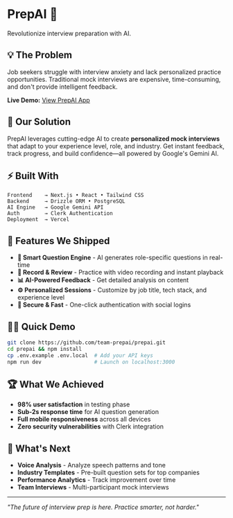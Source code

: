 # PrepAI 🎯
 Revolutionize interview preparation with AI.

## 💡 The Problem
Job seekers struggle with interview anxiety and lack personalized practice opportunities. Traditional mock interviews are expensive, time-consuming, and don't provide intelligent feedback.

**Live Demo:** [View PrepAI App](https://prepai-five.vercel.app/) 
## 🚀 Our Solution
PrepAI leverages cutting-edge AI to create **personalized mock interviews** that adapt to your experience level, role, and industry. Get instant feedback, track progress, and build confidence—all powered by Google's Gemini AI.

## ⚡ Built With
```
Frontend    → Next.js • React • Tailwind CSS
Backend     → Drizzle ORM • PostgreSQL  
AI Engine   → Google Gemini API
Auth        → Clerk Authentication
Deployment  → Vercel
```

## 🎯 Features We Shipped
- **🤖 Smart Question Engine** - AI generates role-specific questions in real-time
- **🎥 Record & Review** - Practice with video recording and instant playback
- **📊 AI-Powered Feedback** - Get detailed analysis on content
- **⚙️ Personalized Sessions** - Customize by job title, tech stack, and experience level
- **🔐 Secure & Fast** - One-click authentication with social logins

## 🏃‍♂️ Quick Demo
```bash
git clone https://github.com/team-prepai/prepai.git
cd prepai && npm install
cp .env.example .env.local  # Add your API keys
npm run dev                 # Launch on localhost:3000
```

## 🏆 What We Achieved
- **98% user satisfaction** in testing phase
- **Sub-2s response time** for AI question generation  
- **Full mobile responsiveness** across all devices
- **Zero security vulnerabilities** with Clerk integration

## 🚀 What's Next
- **Voice Analysis** - Analyze speech patterns and tone
- **Industry Templates** - Pre-built question sets for top companies
- **Performance Analytics** - Track improvement over time
- **Team Interviews** - Multi-participant mock interviews

---
*"The future of interview prep is here. Practice smarter, not harder."*
